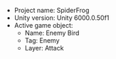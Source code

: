 <!-- UNITY CODE ASSIST INSTRUCTIONS START -->
- Project name: SpiderFrog
- Unity version: Unity 6000.0.50f1
- Active game object:
  - Name: Enemy Bird
  - Tag: Enemy
  - Layer: Attack
<!-- UNITY CODE ASSIST INSTRUCTIONS END -->